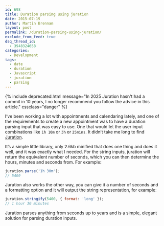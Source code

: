 ```yaml
---
id: 698
title: Duration parsing using juration
date: 2015-07-19
author: Martin Brennan
layout: post
permalink: /duration-parsing-using-juration/
exclude_from_feed: true
dsq_thread_id:
  - 3948324658
categories:
  - Development
tags:
  - date
  - duration
  - Javascript
  - juration
  - parsing
---
```


{% include deprecated.html message="In 2025 Juration hasn't had a commit in 10 years, I no longer recommend you follow the advice in this article." cssclass="danger" %}

I’ve been working a lot with appointments and calendaring lately, and one of the requirements to create a new appointment was to have a duration parsing input that was easy to use. One that would let the user input combinations like `1h 10m` or `3h` or `25mins`. It didn’t take me long to find [Juration](https://github.com/domchristie/juration).

It’s a simple little library, only 2.6kb minified that does one thing and does it well, and it was exactly what I needed. For the string inputs, juration will return the equivalent number of seconds, which you can then determine the hours, minutes and seconds from. For example:

```javascript
juration.parse('1h 30m');
// 5400
```

Juration also works the other way, you can give it a number of seconds and a formatting option and it will output the string representation, for example:

```javascript
juration.stringify(5400, { format: 'long' });
// 1 hour 30 minutes
```

Juration parses anything from seconds up to years and is a simple, elegant solution for parsing duration inputs.
